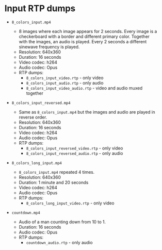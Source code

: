 # Input RTP dumps

- `8_colors_input.mp4`
    - 8 images where each image appears for 2 seconds. Every image is a checkerboard with a border and different primary color. Together with the images, an audio is played. Every 2 seconds a different sinewave frequency is played.
    - Resolution: 640x360
    - Duration: 16 seconds
    - Video codec: h264
    - Audio codec: Opus
    - RTP dumps:
        - `8_colors_input_video.rtp` - only video
        - `8_colors_input_audio.rtp` - only audio
        - `8_colors_input_video_audio.rtp` - video and audio muxed together

- `8_colors_input_reversed.mp4`
    - Same as `8_colors_input.mp4` but the images and audio are played in reverse order.
    - Resolution: 640x360
    - Duration: 16 seconds
    - Video codec: h264
    - Audio codec: Opus
    - RTP dumps:
        - `8_colors_input_reversed_video.rtp` - only video
        - `8_colors_input_reversed_audio.rtp` - only audio

- `8_colors_long_input.mp4`
    - `8_colors_input.mp4` repeated 4 times.
    - Resolution: 640x360
    - Duration: 1 minute and 20 seconds
    - Video codec: h264
    - Audio codec: Opus
    - RTP dumps:
        - `8_colors_long_input_video.rtp` - only video

- `countdown.mp4`
    - Audio of a man counting down from 10 to 1.
    - Duration: 16 seconds
    - Audio codec: Opus
    - RTP dumps:
        - `countdown_audio.rtp` - only audio
